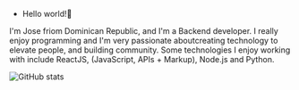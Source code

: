 - Hello world!👋 

I'm Jose friom Dominican Republic, and I'm a Backend developer. I really enjoy programming and I'm very passionate aboutcreating technology to elevate people, and building community. Some technologies 
I enjoy working with include ReactJS, (JavaScript, APIs + Markup), Node.js and Python.

![GitHub stats](https://github-readme-stats.vercel.app/api?username=JoseRafael&show_icons=true&theme=transparent)
